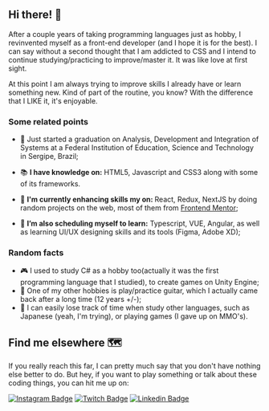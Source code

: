 ## Hi there! 👋


After a couple years of taking programming languages just as hobby, I revinvented myself as a front-end developer (and I hope it is for the best). I can say without a second thought that I am addicted to CSS and I intend to continue studying/practicing to improve/master it. It was like love at first sight. 

At this point I am always trying to improve skills I already have or learn something new. Kind of part of the routine, you know? With the difference that I LIKE it, it's enjoyable.


### Some related points

- 🏫 Just started a graduation on Analysis, Development and Integration of Systems at a Federal Institution of Education, Science and Technology in Sergipe, Brazil;

- 📚 <strong>I have knowledge on:</strong>
HTML5, Javascript and CSS3 along with some of its frameworks.

- 🔭 <strong>I'm currently enhancing skills my on: </strong> 
React, Redux, NextJS by doing random projects on the web, most of them from [Frontend Mentor](https://www.frontendmentor.io/challenges);

<!-- - 🤝 With some help I could also manage
'qualquer coisa' -->

- 🌱 <strong>I’m also scheduling myself to learn:</strong>
Typescript, VUE, Angular, as well as learning UI/UX designing skills and its tools (Figma, Adobe XD);


### Random facts

- 🎮 I used to study C# as a hobby too(actually it was the first programming language that I studied), to create games on Unity Engine;
- 🎼 One of my other hobbies is play/practice guitar, which I actually came back after a long time (12 years +/-);
- 📖 I can easily lose track of time when study other languages, such as Japanese (yeah, I'm trying), or playing games (I gave up on MMO's).


## Find me elsewhere 🗺️

If you really reach this far, I can pretty much say that you don't have nothing else better to do. But hey, if you want to play something or talk about these coding things, you can hit me up on:

[![Instagram Badge](https://img.shields.io/badge/Instagram-E4405F?style=for-the-badge&logo=instagram&logoColor=white&link=https://www.instagram.com/_notfaceroll/)]( https://www.instagram.com/_notfaceroll/)
[![Twitch Badge](https://img.shields.io/badge/Twitch-9146FF?style=for-the-badge&logo=twitch&logoColor=white&link=https://www.twitch.tv/notfaceroll)]( https://www.twitch.tv/notfaceroll)
[![Linkedin Badge](https://img.shields.io/badge/LinkedIn-0077B5?style=for-the-badge&logo=linkedin&logoColor=white&link=https://www.linkedin.com/in/jorge-miguel-2b2682191/)](https://www.linkedin.com/in/jorge-miguel-2b2682191/)





<!--
**notFaceroll/notFaceroll** is a ✨ _special_ ✨ repository because its `README.md` (this file) appears on your GitHub profile.
-->
